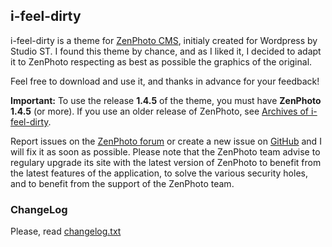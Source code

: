 ﻿## i-feel-dirty

i-feel-dirty is a theme for [ZenPhoto CMS](http://www.zenphoto.org), initialy created for Wordpress by Studio ST.
I found this theme by chance, and as I liked it, I decided to adapt it to ZenPhoto respecting as best as possible the graphics of the original.

Feel free to download and use it, and thanks in advance for your feedback!

**Important:** To use the release **1.4.5** of the theme, you must have **ZenPhoto 1.4.5** (or more).
If you use an older release of ZenPhoto, see [Archives of i-feel-dirty](https://github.com/vincent3569/i-feel-dirty/releases).

Report issues on the [ZenPhoto forum](http://www.zenphoto.org/support/) or create a new issue on [GitHub](https://github.com/vincent3569/i-feel-dirty/issues) and I will fix it as soon as possible.
Please note that the ZenPhoto team advise to regulary upgrade its site with the latest version of ZenPhoto to benefit from the latest features of the application, to solve the various security holes, and to benefit from the support of the ZenPhoto team.

### ChangeLog
Please, read [changelog.txt](https://github.com/vincent3569/i-feel-dirty/blob/master/changelog.txt)
